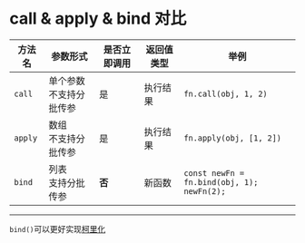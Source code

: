 # call & apply & bind 对比

| 方法名  | 参数形式                   | 是否立即调用 | 返回值类型 | 举例                                             |
| ------- | -------------------------- | ------------ | ---------- | ------------------------------------------------ |
| `call`  | 单个参数<br>不支持分批传参 | 是           | 执行结果   | `fn.call(obj, 1, 2)`                             |
| `apply` | 数组<br>不支持分批传参     | 是           | 执行结果   | `fn.apply(obj, [1, 2])`                          |
| `bind`  | 列表<br>支持分批传参       | **否**       | 新函数     | `const newFn = fn.bind(obj, 1);`<br> `newFn(2);` |

---

`bind()`可以更好实现[柯里化](./柯里化.md)
